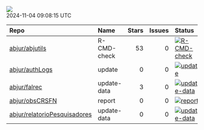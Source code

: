 ![](https://github.com/abjur/abjStatus/workflows/Render%20Status/badge.svg)  
2024-11-04 09:08:15 UTC

| Repo                                                                            | Name        |  Stars|  Issues| Status                                                                                                                                                                      |
|:--------------------------------------------------------------------------------|:------------|------:|-------:|:----------------------------------------------------------------------------------------------------------------------------------------------------------------------------|
| [abjur/abjutils](https://github.com/abjur/abjutils)                             | R-CMD-check |     53|       0| [![R-CMD-check](https://github.com/abjur/abjutils/workflows/R-CMD-check/badge.svg)](https://github.com/abjur/abjutils/actions/runs/7644894734)                              |
| [abjur/authLogs](https://github.com/abjur/authLogs)                             | update      |      0|       0| [![update](https://github.com/abjur/authLogs/workflows/update/badge.svg)](https://github.com/abjur/authLogs/actions/runs/11657012635)                                       |
| [abjur/falrec](https://github.com/abjur/falrec)                                 | update-data |      3|       0| [![update-data](https://github.com/abjur/falrec/workflows/update-data/badge.svg)](https://github.com/abjur/falrec/actions/runs/7075054572)                                  |
| [abjur/obsCRSFN](https://github.com/abjur/obsCRSFN)                             | report      |      0|       0| [![report](https://github.com/abjur/obsCRSFN/workflows/report/badge.svg)](https://github.com/abjur/obsCRSFN/actions/runs/6963394982)                                        |
| [abjur/relatorioPesquisadores](https://github.com/abjur/relatorioPesquisadores) | update-data |      0|       0| [![update-data](https://github.com/abjur/relatorioPesquisadores/workflows/update-data/badge.svg)](https://github.com/abjur/relatorioPesquisadores/actions/runs/11660234806) |
